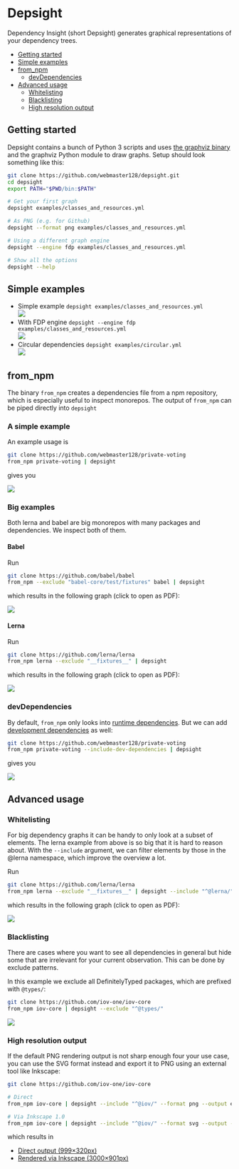 # Depsight

Dependency Insight (short Depsight) generates graphical representations of your
dependency trees.

- [Getting started](#getting-started)
- [Simple examples](#simple-examples)
- [from_npm](#from_npm)
  - [devDependencies](#devdependencies)
- [Advanced usage](#advanced-usage)
  - [Whitelisting](#whitelisting)
  - [Blacklisting](#blacklisting)
  - [High resolution output](#high-resolution-output)

## Getting started

Depsight contains a bunch of Python 3 scripts and uses
[the graphviz binary](https://www.graphviz.org/download/) and the graphviz
Python module to draw graphs. Setup should look something like this:

```sh
git clone https://github.com/webmaster128/depsight.git
cd depsight
export PATH="$PWD/bin:$PATH"

# Get your first graph
depsight examples/classes_and_resources.yml

# As PNG (e.g. for Github)
depsight --format png examples/classes_and_resources.yml

# Using a different graph engine
depsight --engine fdp examples/classes_and_resources.yml

# Show all the options
depsight --help
```

## Simple examples

- Simple example `depsight examples/classes_and_resources.yml`<br>
  ![](examples/images/classes_and_resources.png)
- With FDP engine `depsight --engine fdp examples/classes_and_resources.yml`<br>
  ![](examples/images/classes_and_resources-fdp.png)
- Circular dependencies `depsight examples/circular.yml`<br>
  ![](examples/images/circular.png)

## from_npm

The binary `from_npm` creates a dependencies file from a npm repository, which
is especially useful to inspect monorepos. The output of `from_npm` can be piped
directly into `depsight`

### A simple example

An example usage is

```sh
git clone https://github.com/webmaster128/private-voting
from_npm private-voting | depsight
```

gives you

![](examples/images/private-voting.png)

### Big examples

Both lerna and babel are big monorepos with many packages and dependencies. We
inspect both of them.

#### Babel

Run

```sh
git clone https://github.com/babel/babel
from_npm --exclude "babel-core/test/fixtures" babel | depsight
```

which results in the following graph (click to open as PDF):

[![](examples/images/babel_monorepo_preview.jpg)](examples/images/babel_monorepo.pdf)

#### Lerna

Run

```sh
git clone https://github.com/lerna/lerna
from_npm lerna --exclude "__fixtures__" | depsight
```

which results in the following graph (click to open as PDF):

[![](examples/images/lerna_monorepo_preview.jpg)](examples/images/lerna_monorepo.pdf)

### devDependencies

By default, `from_npm` only looks into
[runtime dependencies](https://docs.npmjs.com/files/package.json#dependencies).
But we can add
[development dependencies](https://docs.npmjs.com/files/package.json#devdependencies)
as well:

```sh
git clone https://github.com/webmaster128/private-voting
from_npm private-voting --include-dev-dependencies | depsight
```

gives you

![](examples/images/private-voting_devdependencies.png)

## Advanced usage

### Whitelisting

For big dependency graphs it can be handy to only look at a subset of elements.
The lerna example from above is so big that it is hard to reason about. With the
`--include` argument, we can filter elements by those in the @lerna namespace,
which improve the overview a lot.

Run

```sh
git clone https://github.com/lerna/lerna
from_npm lerna --exclude "__fixtures__" | depsight --include "^@lerna/"
```

which results in the following graph (click to open as PDF):

[![](examples/images/lerna_monorepo_filtered.png)](examples/images/lerna_monorepo_filtered.pdf)

### Blacklisting

There are cases where you want to see all dependencies in general but hide some
that are irrelevant for your current observation. This can be done by exclude
patterns.

In this example we exclude all DefinitelyTyped packages, which are prefixed with
`@types/`:

```sh
git clone https://github.com/iov-one/iov-core
from_npm iov-core | depsight --exclude "^@types/"
```

[![](examples/images/iov-core_notypes.png)](examples/images/iov-core_notypes.pdf)

### High resolution output

If the default PNG rendering output is not sharp enough four your use case, you
can use the SVG format instead and export it to PNG using an external tool like
Inkscape:

```sh
git clone https://github.com/iov-one/iov-core

# Direct
from_npm iov-core | depsight --include "^@iov/" --format png --output examples/images/iov-core_filtered.png

# Via Inkscape 1.0
from_npm iov-core | depsight --include "^@iov/" --format svg --output - | inkscape --without-gui --pipe --export-width 3000 --export-file examples/images/iov-core_filtered_highres.png
```

which results in

- [Direct output (999×320px)](examples/images/iov-core_filtered.png)
- [Rendered via Inkscape (3000×901px)](examples/images/iov-core_filtered_highres.png)
